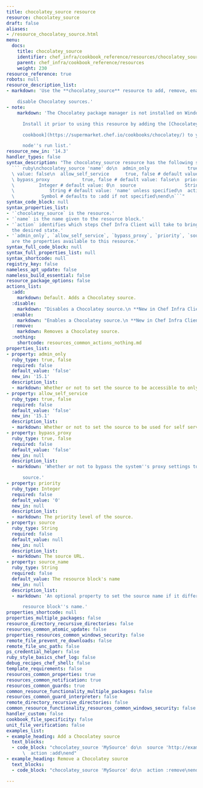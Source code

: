 ```yaml
---
title: chocolatey_source resource
resource: chocolatey_source
draft: false
aliases:
- /resource_chocolatey_source.html
menu:
  docs:
    title: chocolatey_source
    identifier: chef_infra/cookbook_reference/resources/chocolatey_source chocolatey_source
    parent: chef_infra/cookbook_reference/resources
    weight: 230
resource_reference: true
robots: null
resource_description_list:
- markdown: 'Use the **chocolatey_source** resource to add, remove, enable, or

    disable Chocolatey sources.'
- note:
    markdown: 'The Chocolatey package manager is not installed on Windows by default.

      Install it prior to using this resource by adding the [Chocolatey

      cookbook](https://supermarket.chef.io/cookbooks/chocolatey/) to your

      node''s run list.'
resource_new_in: '14.3'
handler_types: false
syntax_description: "The chocolatey_source resource has the following syntax:\n\n\
  ``` ruby\nchocolatey_source 'name' do\n  admin_only              true, false # default\
  \ value: false\n  allow_self_service      true, false # default value: false\n \
  \ bypass_proxy            true, false # default value: false\n  priority       \
  \         Integer # default value: 0\n  source                  String\n  source_name\
  \             String # default value: 'name' unless specified\n  action        \
  \          Symbol # defaults to :add if not specified\nend\n```"
syntax_code_block: null
syntax_properties_list:
- '`chocolatey_source` is the resource.'
- '`name` is the name given to the resource block.'
- '`action` identifies which steps Chef Infra Client will take to bring the node into
  the desired state.'
- '`admin_only`, `allow_self_service`, `bypass_proxy`, `priority`, `source`, and `source_name`
  are the properties available to this resource.'
syntax_full_code_block: null
syntax_full_properties_list: null
syntax_shortcode: null
registry_key: false
nameless_apt_update: false
nameless_build_essential: false
resource_package_options: false
actions_list:
  :add:
    markdown: Default. Adds a Chocolatey source.
  :disable:
    markdown: "Disables a Chocolatey source.\n **New in Chef Infra Client 15.1.**"
  :enable:
    markdown: "Enables a Chocolatey source.\n **New in Chef Infra Client 15.1.**"
  :remove:
    markdown: Removes a Chocolatey source.
  :nothing:
    shortcode: resources_common_actions_nothing.md
properties_list:
- property: admin_only
  ruby_type: true, false
  required: false
  default_value: 'false'
  new_in: '15.1'
  description_list:
  - markdown: Whether or not to set the source to be accessible to only admins.
- property: allow_self_service
  ruby_type: true, false
  required: false
  default_value: 'false'
  new_in: '15.1'
  description_list:
  - markdown: Whether or not to set the source to be used for self service.
- property: bypass_proxy
  ruby_type: true, false
  required: false
  default_value: 'false'
  new_in: null
  description_list:
  - markdown: 'Whether or not to bypass the system''s proxy settings to access the

      source.'
- property: priority
  ruby_type: Integer
  required: false
  default_value: '0'
  new_in: null
  description_list:
  - markdown: The priority level of the source.
- property: source
  ruby_type: String
  required: false
  default_value: null
  new_in: null
  description_list:
  - markdown: The source URL.
- property: source_name
  ruby_type: String
  required: false
  default_value: The resource block's name
  new_in: null
  description_list:
  - markdown: 'An optional property to set the source name if it differs from the

      resource block''s name.'
properties_shortcode: null
properties_multiple_packages: false
resource_directory_recursive_directories: false
resources_common_atomic_update: false
properties_resources_common_windows_security: false
remote_file_prevent_re_downloads: false
remote_file_unc_path: false
ps_credential_helper: false
ruby_style_basics_chef_log: false
debug_recipes_chef_shell: false
template_requirements: false
resources_common_properties: true
resources_common_notification: true
resources_common_guards: true
common_resource_functionality_multiple_packages: false
resources_common_guard_interpreter: false
remote_directory_recursive_directories: false
common_resource_functionality_resources_common_windows_security: false
handler_custom: false
cookbook_file_specificity: false
unit_file_verification: false
examples_list:
- example_heading: Add a Chocolatey source
  text_blocks:
  - code_block: "chocolatey_source 'MySource' do\n  source 'http://example.com/something'\n\
      \  action :add\nend"
- example_heading: Remove a Chocolatey source
  text_blocks:
  - code_block: "chocolatey_source 'MySource' do\n  action :remove\nend"

---
```

